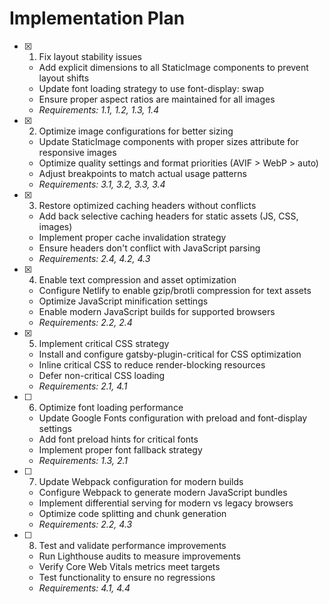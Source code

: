 # Implementation Plan

- [x] 1. Fix layout stability issues


  - Add explicit dimensions to all StaticImage components to prevent layout shifts
  - Update font loading strategy to use font-display: swap
  - Ensure proper aspect ratios are maintained for all images
  - _Requirements: 1.1, 1.2, 1.3, 1.4_

- [x] 2. Optimize image configurations for better sizing





  - Update StaticImage components with proper sizes attribute for responsive images
  - Optimize quality settings and format priorities (AVIF > WebP > auto)
  - Adjust breakpoints to match actual usage patterns
  - _Requirements: 3.1, 3.2, 3.3, 3.4_

- [x] 3. Restore optimized caching headers without conflicts



  - Add back selective caching headers for static assets (JS, CSS, images)
  - Implement proper cache invalidation strategy
  - Ensure headers don't conflict with JavaScript parsing
  - _Requirements: 2.4, 4.2, 4.3_

- [x] 4. Enable text compression and asset optimization



  - Configure Netlify to enable gzip/brotli compression for text assets
  - Optimize JavaScript minification settings
  - Enable modern JavaScript builds for supported browsers
  - _Requirements: 2.2, 2.4_

- [x] 5. Implement critical CSS strategy





  - Install and configure gatsby-plugin-critical for CSS optimization
  - Inline critical CSS to reduce render-blocking resources
  - Defer non-critical CSS loading
  - _Requirements: 2.1, 4.1_

- [ ] 6. Optimize font loading performance

  - Update Google Fonts configuration with preload and font-display settings
  - Add font preload hints for critical fonts
  - Implement proper font fallback strategy
  - _Requirements: 1.3, 2.1_

- [ ] 7. Update Webpack configuration for modern builds
  - Configure Webpack to generate modern JavaScript bundles
  - Implement differential serving for modern vs legacy browsers
  - Optimize code splitting and chunk generation
  - _Requirements: 2.2, 4.3_

- [ ] 8. Test and validate performance improvements
  - Run Lighthouse audits to measure improvements
  - Verify Core Web Vitals metrics meet targets
  - Test functionality to ensure no regressions
  - _Requirements: 4.1, 4.4_
